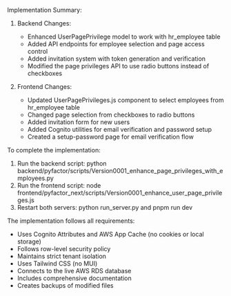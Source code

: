 Implementation Summary:

1. Backend Changes:
   - Enhanced UserPagePrivilege model to work with hr_employee table
   - Added API endpoints for employee selection and page access control
   - Added invitation system with token generation and verification
   - Modified the page privileges API to use radio buttons instead of checkboxes

2. Frontend Changes:
   - Updated UserPagePrivileges.js component to select employees from hr_employee table
   - Changed page selection from checkboxes to radio buttons
   - Added invitation form for new users
   - Added Cognito utilities for email verification and password setup
   - Created a setup-password page for email verification flow

To complete the implementation:
1. Run the backend script: python backend/pyfactor/scripts/Version0001_enhance_page_privileges_with_employees.py
2. Run the frontend script: node frontend/pyfactor_next/scripts/Version0001_enhance_user_page_privileges.js
3. Restart both servers: python run_server.py and pnpm run dev

The implementation follows all requirements:
- Uses Cognito Attributes and AWS App Cache (no cookies or local storage)
- Follows row-level security policy
- Maintains strict tenant isolation
- Uses Tailwind CSS (no MUI)
- Connects to the live AWS RDS database
- Includes comprehensive documentation
- Creates backups of modified files
